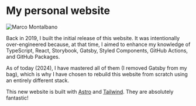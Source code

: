 # My personal website

![Marco Montalbano](https://github.com/marcomontalbano/marcomontalbano.github.io/assets/1681269/9291d77b-fbad-4d20-8989-993e83c7cbbb)

Back in 2019, I built the initial release of this website. It was intentionally over-engineered because, at that time, I aimed to enhance my knowledge of TypeScript, React, Storybook, Gatsby, Styled Components, GitHub Actions, and GitHub Packages.

As of today (2024), I have mastered all of them (I removed Gatsby from my bag), which is why I have chosen to rebuild this website from scratch using an entirely different stack.

This new website is built with [Astro](https://astro.build/) and [Tailwind](https://tailwindcss.com/). They are absolutely fantastic!
